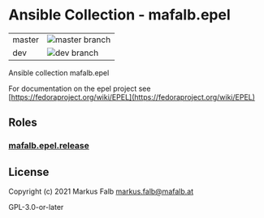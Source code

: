 # Ansible Collection - mafalb.epel


|||
|---|---|
|master|![master branch](https://github.com/mafalb/ansible-collection-epel/workflows/CI/badge.svg?branch=master)|
|dev|![dev branch](https://github.com/mafalb/ansible-collection-epel/workflows/CI/badge.svg?branch=dev)|


Ansible collection mafalb.epel

For documentation on the epel project see [https://fedoraproject.org/wiki/EPEL](https://fedoraproject.org/wiki/EPEL)
## Roles

### [mafalb.epel.release](roles/epel/README.md)

## License

Copyright (c) 2021 Markus Falb <markus.falb@mafalb.at>

GPL-3.0-or-later
